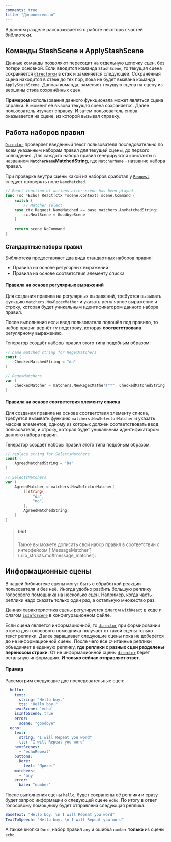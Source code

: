 ```yaml
---
comments: true
title: "Дополнительно"
---
```


В данном разделе рассказывается о работе некоторых частей библиотеки.

## <a id="stash_scene"></a> Команды StashScene и ApplyStashScene

Данные команды позволяют переходит на отдельную цепочку сцен, без потери основной. 
Если вводится команда `StashScene`, то текущая сцена сохраняется [`directorом`](./lib_structs.md#director)  в **стэк** и заменяется следующей.
Сохранённая сцена находится в стэке до тех пор, пока не будет вызвана команда `ApplyStashScene`. Данная команда, заменяет
текущую сцена на сцену из вершины стэка сохранённых сцен. 

**Примером** использования данного функционала может являться сцена справки. В момент её вызова текущая сцена сохраняется. Далее пользователь изучает справку.
И затем пользователь снова оказывается на сцене, из которой вызывал справку.

## <a id="matchers"></a> Работа наборов правил

[`Director`](./lib_structs.md#director) проверяет введённый текст пользователя последовательно по всем указанным наборам правил для текущей сцены, до первого совпадения.
Для каждого набора правил генерируются константы с названием **`MatcherName`MatchedString**, где `MatcherName` - название набора правил.

При проверке внутри сцены какой из наборов сработал у [`Request`](./lib_structs.md#request) следует проверять поле `NameMatched`.

```go
// React function of actions after scene has been played
func (sc *Echo) React(ctx *scene.Context) scene.Command {
	switch {
		// Matcher select
	case ctx.Request.NameMatched == base_matchers.AnyMatchedString:
        sc.NextScene = GoodbyeScene
	}
    
	return scene.NoCommand
}
```


### Стандартные наборы правил

Библиотека предоставляет два вида стандартных наборов правил:

* Правила на основе регулярных выражений
* Правила на основе соответствия элементу списка

#### Правила на основе регулярных выражений

Для создания правила на регулярных выражений, требуется вызывать функцию `matchers.NewRegexMather` и
указать регулярное выражение и строку, которая будет уникальным идентификатором данного набора правил. 

После выполнения если ввод пользователя подошёл под правило, то набор правил вернёт ту подстроку, которая **соответствовала** регулярному выражению.

Генератор создаёт наборы правил этого типа подобным образом:
```go
// name matched string for RegexMatchers
const (
    CheckedMatchedString = "da"
)

// RegexMatchers
var (
    CheckedMatcher = matchers.NewRegexMather("*", CheckedMatchedString)
)

```

#### Правила на основе соответствия элементу списка

Для создания правила на основе соответствия элементу списка, требуется вызывать функцию `matchers.NewSelectorMatcher` и 
указать массив элементов, одному из которых должен соответствовать ввод пользователя, и строку, которая будет уникальным 
идентификатором данного набора правил.

Генератор создаёт наборы правил этого типа подобным образом:
```go
// replace string for SelectsMatchers
const (
	AgreedMatchedString = "Da"
)

// SelectsMatchers
var (
	AgreedMatcher = matchers.NewSelectorMatcher(
		[]string{
			"da",
			"no",
		},
		AgreedMatchedString,
	)
)
```

> <h5>hint</h5>
> Также вы можете дописать свой набор правил в соответствии с интерфейсом [`MessageMatcher`](./lib_structs.md#message_matcher).

## <a id="inf_scene"></a> Информационные сцены

В нашей библиотеке сцены могут быть с обработкой реакции пользователя и без неё. Иногда удобно разбить большую реплику голосового помощника на несколько сцен.
Например, когда часть реплики надо сказать только один раз, а остальную множество раз. 

Данная характеристика [сцены](./lib_structs.md#scene) регулируется флагом `withReact` в коде и флагом [`isInfoScene`](./gen_fields.md#isInfoScene) в конфигурационном файле.

Если сцена является информационной, то [`director`](./lib_structs.md#director) при формировании ответа для голосового помощника 
получает от такой сцены только текст реплики. Далее заращивает следующие сцены пока не доберётся до не информационной сцены.
После чего все считанные реплики объединяет в еденную реплику, **где реплики с разных сцен разделены переносом строки**.
От не информационной сцены [`director`](./lib_structs.md#director) берёт остальную информацию. **И только сейчас отправляет ответ**.

#### Пример

Рассмотрим следующие две последовательные сцен:

```yaml
  hello:
    text:
      string: "Hello boy."
      tts: "Hello boy."
    nextScene: 'echo'
    isInfoScene: true
    error:
      scene: "goodbye"
  echo:
    text:
      string: "I will Repeat you word"
      tts: "I will Repeat you word"
    nextScenes:
      - 'echoRepeat'
    buttons:
      Dore:
        text: "Привет"
    matchers:
      - 'any'
    error:
      base: "number"
```

После выполнения сцены `hello`, будет сохранены её реплики и сразу будет запрос информации о следующей сцене `echo`. 
По итогу в ответ голосовому помощнику будет отправлена следующая реплика:
```yaml
BaseText: "Hello boy. \n I will Repeat you word"
TextToSpeech: "Hello boy. \n I will Repeat you word"
```

А также кнопка `Dore`, набор правил `any` и ошибка `number` **только** из сцены `echo`.